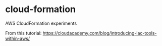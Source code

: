 # cloud-formation
AWS CloudFormation experiments

From this tutorial: https://cloudacademy.com/blog/introducing-iac-tools-within-aws/
